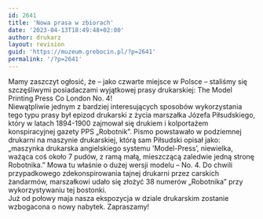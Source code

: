 ```yaml
---
id: 2641
title: 'Nowa prasa w zbiorach'
date: '2023-04-13T18:49:48+02:00'
author: drukarz
layout: revision
guid: 'https://muzeum.grebocin.pl/?p=2641'
permalink: '/?p=2641'
---
```


<div class="" dir="auto"><div class="x1iorvi4 x1pi30zi x1swvt13 x1l90r2v" data-ad-comet-preview="message" data-ad-preview="message" id=":R1a6lbql5laammjabkq75b5klbaH2:"><div class="x78zum5 xdt5ytf xz62fqu x16ldp7u"><div class="xu06os2 x1ok221b"><div class="x11i5rnm xat24cr x1mh8g0r x1vvkbs xdj266r x126k92a"><div dir="auto">Mamy zaszczyt ogłosić, że – jako czwarte miejsce w Polsce – staliśmy się szczęśliwymi posiadaczami wyjątkowej prasy drukarskiej: The Model Printing Press Co London No. 4!</div></div><div class="x11i5rnm xat24cr x1mh8g0r x1vvkbs xtlvy1s x126k92a"><div dir="auto">Niewątpliwie jednym z bardziej interesujących sposobów wykorzystania tego typu prasy był epizod drukarski z życia marszałka Józefa Piłsudskiego, który w latach 1894-1900 zajmował się drukiem i kolportażem konspiracyjnej gazety PPS „Robotnik”. Pismo powstawało w podziemnej drukarni na maszynie drukarskiej, którą sam Piłsudski opisał jako: „maszynka drukarska angielskiego systemu 'Model-Press’, niewielka, ważąca coś około 7 pudów, z ramą małą, mieszczącą zaledwie jedną stronę Robotnika.” Mowa tu właśnie o dużej wersji modelu – No. 4. Do chwili przypadkowego zdekonspirowania tajnej drukarni przez carskich żandarmów, marszałkowi udało się złożyć 38 numerów „Robotnika” przy wykorzystywaniu tej bostonki.</div></div><div class="x11i5rnm xat24cr x1mh8g0r x1vvkbs xtlvy1s x126k92a"><div dir="auto">Już od połowy maja nasza ekspozycja w dziale drukarskim zostanie wzbogacona o nowy nabytek. Zapraszamy!</div></div></div></div></div></div>